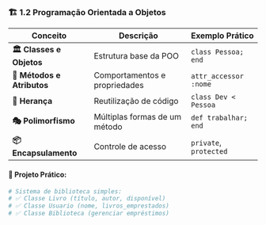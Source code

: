 ### 🏗️ **1.2 Programação Orientada a Objetos**

| Conceito | Descrição | Exemplo Prático |
|----------|-----------|-----------------|
| **🏛️ Classes e Objetos** | Estrutura base da POO | `class Pessoa; end` |
| **🔧 Métodos e Atributos** | Comportamentos e propriedades | `attr_accessor :nome` |
| **🧬 Herança** | Reutilização de código | `class Dev < Pessoa` |
| **🎭 Polimorfismo** | Múltiplas formas de um método | `def trabalhar; end` |
| **📦 Encapsulamento** | Controle de acesso | `private`, `protected` |

#### 📝 **Projeto Prático:**
```ruby
# Sistema de biblioteca simples:
# ✅ Classe Livro (título, autor, disponível)
# ✅ Classe Usuario (nome, livros_emprestados)
# ✅ Classe Biblioteca (gerenciar empréstimos)
```